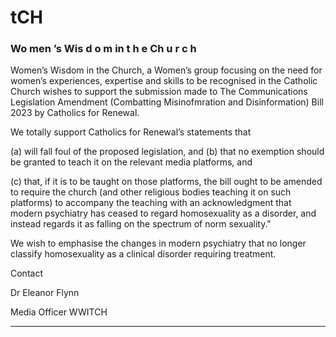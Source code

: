 # tCH

### Wo men ’s Wis d o m in t h e Ch u r c h

Women’s Wisdom in the Church, a Women’s group focusing on the need for women’s
experiences, expertise and skills to be recognised in the Catholic Church wishes to support
the submission made to The Communications Legislation Amendment (Combatting
Misinofmration and Disinformation) Bill 2023 by Catholics for Renewal.

We totally support Catholics for Renewal’s statements that

(a) will fall foul of the proposed legislation, and
(b) that no exemption should be granted to teach it on the relevant media platforms,
and

(c) that, if it is to be taught on those platforms, the bill ought to be amended to require
the church (and other religious bodies teaching it on such platforms) to accompany
the teaching with an acknowledgment that modern psychiatry has ceased to regard
homosexuality as a disorder, and instead regards it as falling on the spectrum of
norm sexuality."

We wish to emphasise the changes in modern psychiatry that no longer classify
homosexuality as a clinical disorder requiring treatment.

Contact

Dr Eleanor Flynn

Media Officer
WWITCH


-----

